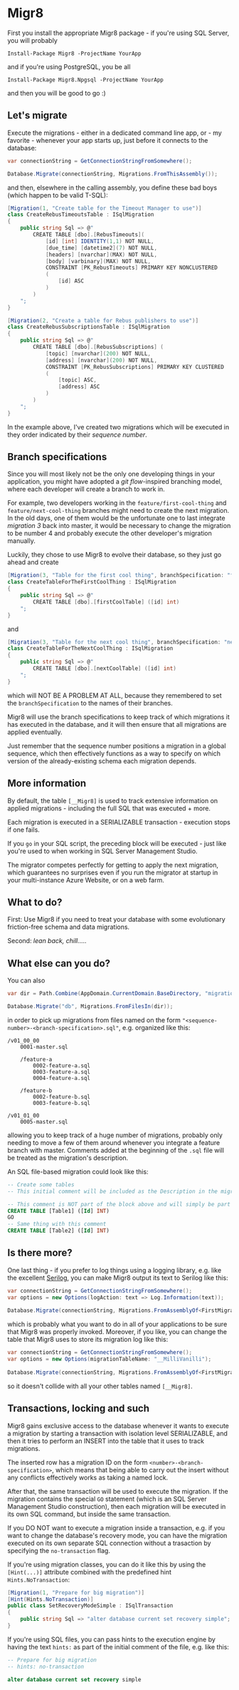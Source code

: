 # Migr8

First you install the appropriate Migr8 package - if you're using SQL Server, you will probably

	Install-Package Migr8 -ProjectName YourApp

and if you're using PostgreSQL, you be all

	Install-Package Migr8.Npgsql -ProjectName YourApp

and then you will be good to go :)

## Let's migrate

Execute the migrations - either in a dedicated command line app, or - my favorite - whenever your app starts up,
just before it connects to the database:

```csharp
var connectionString = GetConnectionStringFromSomewhere();

Database.Migrate(connectionString, Migrations.FromThisAssembly());
```

and then, elsewhere in the calling assembly, you define these bad boys (which happen to be valid T-SQL):

```csharp
[Migration(1, "Create table for the Timeout Manager to use")]
class CreateRebusTimeoutsTable : ISqlMigration
{
    public string Sql => @"
		CREATE TABLE [dbo].[RebusTimeouts](
			[id] [int] IDENTITY(1,1) NOT NULL,
			[due_time] [datetime2](7) NOT NULL,
			[headers] [nvarchar](MAX) NOT NULL,
			[body] [varbinary](MAX) NOT NULL,
			CONSTRAINT [PK_RebusTimeouts] PRIMARY KEY NONCLUSTERED 
			(
				[id] ASC
			)
		)
	"; 
}

[Migration(2, "Create a table for Rebus publishers to use")]
class CreateRebusSubscriptionsTable : ISqlMigration
{
    public string Sql => @"
		CREATE TABLE [dbo].[RebusSubscriptions] (
			[topic] [nvarchar](200) NOT NULL,
			[address] [nvarchar](200) NOT NULL,
			CONSTRAINT [PK_RebusSubscriptions] PRIMARY KEY CLUSTERED 
			(
				[topic] ASC,
				[address] ASC
			)
		)
	"; 
}
```

In the example above, I've created two migrations which will be executed in they order indicated by their
 _sequence number_.

## Branch specifications

Since you will most likely not be the only one developing things in your application, you might have adopted
a _git flow_-inspired branching model, where each developer will create a branch to work in.

For example, two developers working in the `feature/first-cool-thing` and `feature/next-cool-thing` branches
might need to create the next migration. In the old days, one of them would be the unfortunate one to last
integrate _migration 3_ back into master, it would be necessary to change the migration to be number 4 and
probably execute the other developer's migration manually.

Luckily, they chose to use Migr8 to evolve their database, so they just go ahead and create

```csharp
[Migration(3, "Table for the first cool thing", branchSpecification: "first-cool-thing")]
class CreateTableForTheFirstCoolThing : ISqlMigration
{
    public string Sql => @"
        CREATE TABLE [dbo].[firstCoolTable] ([id] int)
    "; 
}
```
and
```csharp
[Migration(3, "Table for the next cool thing", branchSpecification: "next-cool-thing")]
class CreateTableForTheNextCoolThing : ISqlMigration
{
    public string Sql => @"
        CREATE TABLE [dbo].[nextCoolTable] ([id] int)
    "; 
}
```
which will NOT BE A PROBLEM AT ALL, because they remembered to set the `branchSpecification` to the names
of their branches.

Migr8 will use the branch specifications to keep track of which migrations it has executed in the database,
and it will then ensure that all migrations are applied eventually.

Just remember that the sequence number positions a migration in a global sequence, which then effectively
functions as a way to specify on which version of the already-existing schema each migration depends.

## More information

By default, the table `[__Migr8]` is used to track extensive information on applied migrations - including
the full SQL that was executed + more.

Each migration is executed in a SERIALIZABLE transaction - execution stops if one fails.

If you `go` in your SQL script, the preceding block will be executed - just like you're used to when working
in SQL Server Management Studio.

The migrator competes perfectly for getting to apply the next migration, which guarantees no surprises even
if you run the migrator at startup in your multi-instance Azure Website, or on a web farm.

## What to do?

First: Use Migr8 if you need to treat your database with some evolutionary friction-free schema and data
migrations.

Second: _lean back, chill....._

## What else can you do?

You can also

```csharp
var dir = Path.Combine(AppDomain.CurrentDomain.BaseDirectory, "migrations");

Database.Migrate("db", Migrations.FromFilesIn(dir));
```
in order to pick up migrations from files named on the form `"<sequence-number>-<branch-specification>.sql"`,
e.g. organized like this:

    /v01_00_00
        0001-master.sql

        /feature-a
            0002-feature-a.sql
            0003-feature-a.sql
            0004-feature-a.sql
        
        /feature-b
            0002-feature-b.sql
            0003-feature-b.sql
   
    /v01_01_00
        0005-master.sql     

allowing you to keep track of a huge number of migrations, probably only needing to move a few of them around
whenever you integrate a feature branch with master. Comments added at the beginning of the `.sql` file will be
treated as the migration's description.

An SQL file-based migration could look like this:

```sql
-- Create some tables
-- This initial comment will be included as the Description in the migration log

-- This comment is NOT part of the block above and will simply be part of the logged SQL
CREATE TABLE [Table1] ([Id] INT)
GO
-- Same thing with this comment
CREATE TABLE [Table2] ([Id] INT)
```

## Is there more?

One last thing - if you prefer to log things using a logging library, e.g. like the excellent
[Serilog](https://github.com/serilog/serilog), you can make Migr8 output its text to Serilog like this:

```csharp
var connectionString = GetConnectionStringFromSomewhere();
var options = new Options(logAction: text => Log.Information(text));
    
Database.Migrate(connectionString, Migrations.FromAssemblyOf<FirstMigration>(), options);
```

which is probably what you want to do in all of your applications to be sure that Migr8 was properly invoked.
Moreover, if you like, you can change the table that Migr8 uses to store its migration log like this:

```csharp
var connectionString = GetConnectionStringFromSomewhere();
var options = new Options(migrationTableName: "__MilliVanilli");
    
Database.Migrate(connectionString, Migrations.FromAssemblyOf<FirstMigration>(), options);
```

so it doesn't collide with all your other tables named `[__Migr8]`.

## Transactions, locking and such

Migr8 gains exclusive access to the database whenever it wants to execute a migration by starting a
transaction with isolation level SERIALIZABLE, and then it tries to perform an INSERT into the
table that it uses to track migrations.

The inserted row has a migration ID on the form `<number>-<branch-specification>`, which means
that being able to carry out the insert without any conflicts effectively works as taking a named
lock.

After that, the same transaction will be used to execute the migration. If the migration contains
the special `GO` statement (which is an SQL Server Management Studio construction), then each
migration will be executed in its own SQL command, but inside the same transaction.

If you DO NOT want to execute a migration inside a transaction, e.g. if you want to change
the database's recovery mode, you can have the migration executed on its own separate SQL connection 
without a trasaction by specifying the `no-transaction` flag.

If you're using migration classes, you can do it like this by using the `[Hint(...)]` attribute combined
with the predefined hint `Hints.NoTransaction`:

```csharp
[Migration(1, "Prepare for big migration")]
[Hint(Hints.NoTransaction)]
public class SetRecoveryModeSimple : ISqlTransaction
{
	public string Sql => "alter database current set recovery simple";
}
```

If you're using SQL files, you can pass hints to the execution engine by having the text `hints:` as part
of the initial comment of the file, e.g. like this:

```sql
-- Prepare for big migration
-- hints: no-transaction

alter database current set recovery simple
```